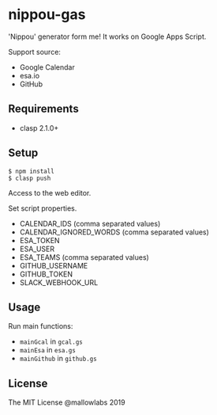 # nippou-gas

'Nippou' generator form me!
It works on Google Apps Script.

Support source:

* Google Calendar
* esa.io
* GitHub

## Requirements

* clasp 2.1.0+

## Setup

```
$ npm install
$ clasp push
```

Access to the web editor.

Set script properties.

* CALENDAR_IDS (comma separated values)
* CALENDAR_IGNORED_WORDS (comma separated values)
* ESA_TOKEN
* ESA_USER
* ESA_TEAMS (comma separated values)
* GITHUB_USERNAME
* GITHUB_TOKEN
* SLACK_WEBHOOK_URL

## Usage

Run main functions:

* `mainGcal` in `gcal.gs`
* `mainEsa` in `esa.gs`
* `mainGithub` in `github.gs`

## License

The MIT License @mallowlabs 2019
